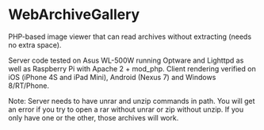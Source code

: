 WebArchiveGallery
=================

PHP-based image viewer that can read archives without extracting (needs no extra space).

Server code tested on Asus WL-500W running Optware and Lighttpd as well as Raspberry Pi with Apache 2 + mod_php.
Client rendering verified on iOS (iPhone 4S and iPad Mini), Android (Nexus 7) and Windows 8/RT/Phone.

Note: Server needs to have unrar and unzip commands in path. You will get an error if you try to open a rar without unrar or zip without unzip. If you only have one or the other, those archives will work.
